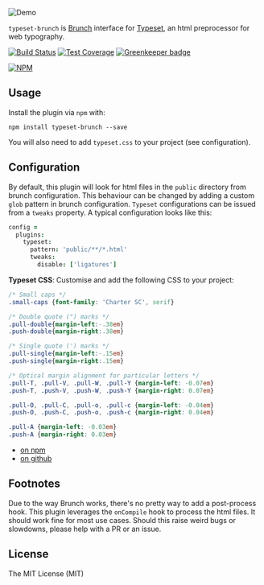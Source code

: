 ![Demo](http://i.imgur.com/adsiz94.gif)

`typeset-brunch` is [Brunch](http://brunch.io) interface for [Typeset](https://github.com/davidmerfield/Typeset), an html preprocessor for web typography.

[![Build Status](https://travis-ci.org/prashnts/typeset-brunch.svg?branch=master)](https://travis-ci.org/prashnts/typeset-brunch)
[![Test Coverage](https://codeclimate.com/github/prashnts/typeset-brunch/badges/coverage.svg)](https://codeclimate.com/github/prashnts/typeset-brunch/coverage)
[![Greenkeeper badge](https://badges.greenkeeper.io/prashnts/typeset-brunch.svg)](https://greenkeeper.io/)

[![NPM](https://nodei.co/npm/typeset-brunch.png?mini=true)](https://nodei.co/npm/typeset-brunch/)

## Usage
Install the plugin via `npm` with:

```shell
npm install typeset-brunch --save
```

You will also need to add `typeset.css` to your project (see configuration).

## Configuration
By default, this plugin will look for html files in the `public` directory from brunch configuration. This behaviour can be changed by adding a custom `glob` pattern in brunch configuration. `Typeset` configurations can be issued from a `tweaks` property. A typical configuration looks like this:

```coffee
config = 
  plugins:
    typeset:
      pattern: 'public/**/*.html'
      tweaks:
        disable: ['ligatures']

```

**Typeset CSS**: Customise and add the following CSS to your project:

```css
/* Small caps */
.small-caps {font-family: 'Charter SC', serif}

/* Double quote (") marks */
.pull-double{margin-left:-.38em}
.push-double{margin-right:.38em}

/* Single quote (') marks */
.pull-single{margin-left:-.15em}
.push-single{margin-right:.15em}

/* Optical margin alignment for particular letters */
.pull-T, .pull-V, .pull-W, .pull-Y {margin-left: -0.07em}
.push-T, .push-V, .push-W, .push-Y {margin-right: 0.07em}

.pull-O, .pull-C, .pull-o, .pull-c {margin-left: -0.04em}
.push-O, .push-C, .push-o, .push-c {margin-right: 0.04em}

.pull-A {margin-left: -0.03em}
.push-A {margin-right: 0.03em}
```

- [on npm](https://www.npmjs.com/package/closure-compiler-brunch)
- [on github](https://github.com/prashnts/closure-compiler-brunch)


## Footnotes

Due to the way Brunch works, there's no pretty way to add a post-process hook. This plugin leverages the `onCompile` hook to process the html files. It should work fine for most use cases. Should this raise weird bugs or slowdowns, please help with a PR or an issue.

## License

The MIT License (MIT)
